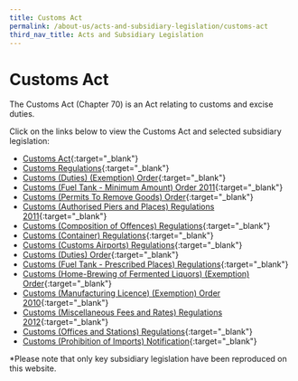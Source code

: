 ```yaml
---
title: Customs Act
permalink: /about-us/acts-and-subsidiary-legislation/customs-act
third_nav_title: Acts and Subsidiary Legislation
---
```


# Customs Act
The Customs Act (Chapter 70) is an Act relating to customs and excise duties.

Click on the links below to view the Customs Act and selected subsidiary legislation:

+ [Customs Act](https://sso.agc.gov.sg/Act/CA1960){:target="_blank"}
+ [Customs Regulations](https://sso.agc.gov.sg/SL/CA1960-RG2?DocDate=20170220){:target="_blank"}
+ [Customs (Duties) (Exemption) Order](https://sso.agc.gov.sg/SL/CA1960-OR5?DocDate=20121228){:target="_blank"}
+ [Customs (Fuel Tank - Minimum Amount) Order 2011](https://sso.agc.gov.sg/SL/CA1960-S710-2011?DocDate=20111228){:target="_blank"}
+ [Customs (Permits To Remove Goods) Order](https://sso.agc.gov.sg/SL/CA1960-OR8?DocDate=20041231){:target="_blank"}
+ [Customs (Authorised Piers and Places) Regulations 2011](https://sso.agc.gov.sg/SL/CA1960-S708-2011?DocDate=20170220){:target="_blank"}
+ [Customs (Composition of Offences) Regulations](https://sso.agc.gov.sg/SL/CA1960-S549-2018){:target="_blank"}
+ [Customs (Container) Regulations](https://sso.agc.gov.sg/SL/CA1960-RG1?DocDate=20131010){:target="_blank"}
+ [Customs (Customs Airports) Regulations](https://sso.agc.gov.sg/SL/CA1960-RG4?DocDate=20121218){:target="_blank"}
+ [Customs (Duties) Order](https://sso.agc.gov.sg/SL/CA1960-OR4?DocDate=20180219){:target="_blank"}
+ [Customs (Fuel Tank - Prescribed Places) Regulations](https://sso.agc.gov.sg/SL/CA1960-RG9?DocDate=20041231){:target="_blank"}
+ [Customs (Home-Brewing of Fermented Liquors) (Exemption) Order](https://sso.agc.gov.sg/SL/CA1960-OR9?DocDate=20090831){:target="_blank"}
+ [Customs (Manufacturing Licence) (Exemption) Order 2010](https://sso.agc.gov.sg/SL/CA1960-S305-2010?DocDate=20110101){:target="_blank"}
+ [Customs (Miscellaneous Fees and Rates) Regulations 2012](https://sso.agc.gov.sg/SL/CA1960-S634-2012?DocDate=20131010){:target="_blank"}
+ [Customs (Offices and Stations) Regulations](https://sso.agc.gov.sg/SL/CA1960-RG7?DocDate=20141217){:target="_blank"}
+ [Customs (Prohibition of Imports) Notification](https://sso.agc.gov.sg/SL/CA1960-N1?DocDate=20070101){:target="_blank"}

*Please note that only key subsidiary legislation have been reproduced on this website.
